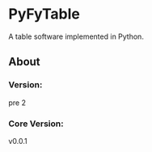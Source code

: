 # PyFyTable
A table software implemented in Python.
## About
### Version:
pre 2
### Core Version:
v0.0.1